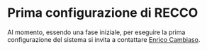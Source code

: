 # Prima configurazione di RECCO

Al momento, essendo una fase iniziale, per eseguire la prima configurazione del sistema si invita a contattare [Enrico Cambiaso](https://www.ieiit.cnr.it/people/Cambiaso-Enrico).
